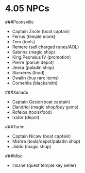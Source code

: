 4.05 NPCs
=====

###Peonsville
- Captain Znote (boat captain)
- Ferrus (temple monk)
- Tom (tools)
- Remere (sell charged runes/AOL)
- Sabrina (magic shop)
- King Peonsius IV (promotion)
- Pierre (parcel depot)
- Jeska (paladin shop)
- Siarxeres (food)
- Dwalin (buy rare items)
- Cornehlia (blacksmith)

###Xanadu
- Captain Gesior(boat captain)
- Elandriel (magic shop/buy gems)
- Rofelos (tools/food)
- Ixidor (depot)

###Turim
- Captain Nicaw (boat captain)
- Mishra (tools/depot/paladin shop)
- Jiddo (magic shop)

###Misc
- Insane (quest temple key seller)